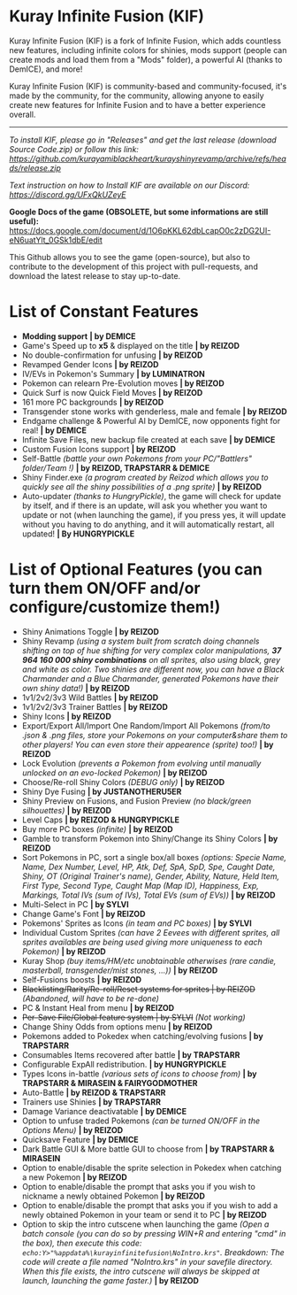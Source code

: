 # Kuray Infinite Fusion (KIF)

Kuray Infinite Fusion (KIF) is a fork of Infinite Fusion, which adds countless new features, including infinite colors for shinies, mods support (people can create mods and load them from a "Mods" folder), a powerful AI (thanks to DemICE), and more!

Kuray Infinite Fusion (KIF) is community-based and community-focused, it's made by the community, for the community, allowing anyone to easily create new features for Infinite Fusion and to have a better experience overall.

-----------------------------------------------

_To install KIF, please go in "Releases" and get the last release (download Source Code.zip) or follow this link: https://github.com/kurayamiblackheart/kurayshinyrevamp/archive/refs/heads/release.zip_

_Text instruction on how to Install KIF are available on our Discord: https://discord.gg/UFxQkUZeyE_

__Google Docs of the game (OBSOLETE, but some informations are still useful):__ https://docs.google.com/document/d/1O6pKKL62dbLcapO0c2zDG2UI-eN6uatYlt_0GSk1dbE/edit

This Github allows you to see the game (open-source), but also to contribute to the development of this project with pull-requests, and download the latest release to stay up-to-date.

# List of Constant Features

- **Modding support** **| by DEMICE**
- Game's Speed up to **x5** & displayed on the title **| by REIZOD**
- No double-confirmation for unfusing **| by REIZOD**
- Revamped Gender Icons **| by REIZOD**
- IV/EVs in Pokemon's Summary **| by LUMINATRON**
- Pokemon can relearn Pre-Evolution moves **| by REIZOD**
- Quick Surf is now Quick Field Moves **| by REIZOD**
- 161 more PC backgrounds **| by REIZOD**
- Transgender stone works with genderless, male and female **| by REIZOD**
- Endgame challenge & Powerful AI by DemICE, now opponents fight for real! **| by DEMICE**
- Infinite Save Files, new backup file created at each save **| by DEMICE**
- Custom Fusion Icons support **| by REIZOD**
- Self-Battle *(battle your own Pokemons from your PC/"Battlers" folder/Team !)* **| by REIZOD, TRAPSTARR & DEMICE**
- Shiny Finder.exe *(a program created by Reïzod which allows you to quickly see all the shiny possibilities of a .png sprite)* **| by REIZOD**
- Auto-updater *(thanks to HungryPickle)*, the game will check for update by itself, and if there is an update, will ask you whether you want to update or not (when launching the game), if you press yes, it will update without you having to do anything, and it will automatically restart, all updated! **| By HUNGRYPICKLE**

# List of Optional Features (you can turn them ON/OFF and/or configure/customize them!)

- Shiny Animations Toggle **| by REIZOD**
- Shiny Revamp *(using a system built from scratch doing channels shifting on top of hue shifting for very complex color manipulations, **37 964 160 000 shiny combinations** on all sprites, also using black, grey and white as color. Two shinies are different now, you can have a Black Charmander and a Blue Charmander, generated Pokemons have their own shiny data!)* **| by REIZOD**
- 1v1/2v2/3v3 Wild Battles **| by REIZOD**
- 1v1/2v2/3v3 Trainer Battles **| by REIZOD**
- Shiny Icons **| by REIZOD**
- Export/Export All/Import One Random/Import All Pokemons *(from/to .json & .png files, store your Pokemons on your computer&share them to other players! You can even store their appearence (sprite) too!)* **| by REIZOD**
- Lock Evolution *(prevents a Pokemon from evolving until manually unlocked on an evo-locked Pokemon)* **| by REIZOD**
- Choose/Re-roll Shiny Colors *(DEBUG only)* **| by REIZOD**
- Shiny Dye Fusing **| by JUSTANOTHERU5ER**
- Shiny Preview on Fusions, and Fusion Preview *(no black/green silhouettes)* **| by REIZOD**
- Level Caps **| by REIZOD & HUNGRYPICKLE**
- Buy more PC boxes *(infinite)* **| by REIZOD**
- Gamble to transform Pokemon into Shiny/Change its Shiny Colors **| by REIZOD**
- Sort Pokemons in PC, sort a single box/all boxes *(options: Specie Name, Name, Dex Number, Level, HP, Atk, Def, SpA, SpD, Spe, Caught Date, Shiny, OT (Original Trainer's name), Gender, Ability, Nature, Held Item, First Type, Second Type, Caught Map (Map ID), Happiness, Exp, Markings, Total IVs (sum of IVs), Total EVs (sum of EVs))* **| by REIZOD**
- Multi-Select in PC **| by SYLVI**
- Change Game's Font **| by REIZOD**
- Pokemons' Sprites as Icons *(in team and PC boxes)* **| by SYLVI**
- Individual Custom Sprites *(can have 2 Eevees with different sprites, all sprites availables are being used giving more uniqueness to each Pokemon)* **| by REIZOD**
- Kuray Shop *(buy items/HM/etc unobtainable otherwises (rare candie, masterball, transgender/mist stones, ...))* **| by REIZOD**
- Self-Fusions boosts **| by REIZOD** 
- ~~Blacklisting/Rarity/Re-roll/Reset systems for sprites | by REIZOD~~ *(Abandoned, will have to be re-done)*
- PC & Instant Heal from menu **| by REIZOD**
- ~~Per-Save File/Global feature system | by SYLVI~~ *(Not working)*
- Change Shiny Odds from options menu **| by REIZOD**
- Pokemons added to Pokedex when catching/evolving fusions **| by TRAPSTARR**
- Consumables Items recovered after battle **| by TRAPSTARR**
- Configurable ExpAll redistribution. **| by HUNGRYPICKLE**
- Types Icons in-battle *(various sets of icons to choose from)* **| by TRAPSTARR & MIRASEIN & FAIRYGODMOTHER**
- Auto-Battle **| by REIZOD & TRAPSTARR**
- Trainers use Shinies **| by TRAPSTARR**
- Damage Variance deactivatable **| by DEMICE**
- Option to unfuse traded Pokemons *(can be turned ON/OFF in the Options Menu)* **| by REIZOD**
- Quicksave Feature **| by DEMICE**
- Dark Battle GUI & More battle GUI to choose from **| by TRAPSTARR & MIRASEIN**
- Option to enable/disable the sprite selection in Pokedex when catching a new Pokemon **| by REIZOD**
- Option to enable/disable the prompt that asks you if you wish to nickname a newly obtained Pokemon **| by REIZOD**
- Option to enable/disable the prompt that asks you if you wish to add a newly obtained Pokemon in your team or send it to PC **| by REIZOD**
- Option to skip the intro cutscene when launching the game *(Open a batch console (you can do so by pressing WIN+R and entering "cmd" in the box), then execute this code: ``echo:Y>"%appdata%\kurayinfinitefusion\NoIntro.krs"``. Breakdown: The code will create a file named "NoIntro.krs" in your savefile directory. When this file exists, the intro cutscene will always be skipped at launch, launching the game faster.)* **| by REIZOD**
